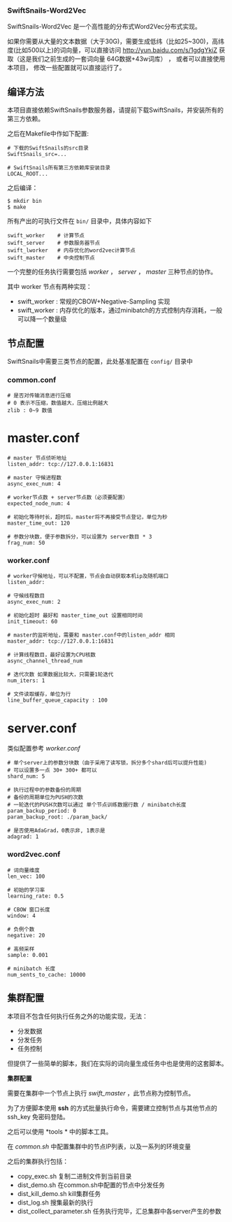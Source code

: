 ### SwiftSnails-Word2Vec
SwiftSnails-Word2Vec 是一个高性能的分布式Word2Vec分布式实现。

如果你需要从大量的文本数据（大于30G)，需要生成低纬（比如25~300)，高纬度(比如500以上)的词向量，可以直接访问 http://yun.baidu.com/s/1gdgYkiZ 获取（这是我们之前生成的一套词向量 64G数据+43w词库） ，
或者可以直接使用本项目， 修改一些配置就可以直接运行了。

## 编译方法
本项目直接依赖SwiftSnails参数服务器，请提前下载SwiftSnails，并安装所有的第三方依赖。

之后在Makefile中作如下配置:

```
# 下载的SwiftSnails的src目录
SwiftSnails_src=...

# SwiftSnails所有第三方依赖库安装目录
LOCAL_ROOT...
```

之后编译：
```
$ mkdir bin
$ make
```

所有产出的可执行文件在 `bin/` 目录中，具体内容如下

```
swift_worker    # 计算节点
swift_server    # 参数服务器节点
swift_lworker   # 内存优化的word2vec计算节点
swift_master    # 中央控制节点
```

一个完整的任务执行需要包括 *worker* ， *server* ， *master* 三种节点的协作。

其中 worker 节点有两种实现： 

* swift_worker : 常规的CBOW+Negative-Sampling 实现
* swift_worker : 内存优化的版本，通过minibatch的方式控制内存消耗，一般可以降一个数量级

## 节点配置
SwiftSnails中需要三类节点的配置，此处基准配置在 `config/` 目录中

### common.conf
```
# 是否对传输消息进行压缩
# 0 表示不压缩，数值越大，压缩比例越大
zlib : 0~9 数值
```

# master.conf
```
# master 节点侦听地址
listen_addr: tcp://127.0.0.1:16831

# master 守候进程数
async_exec_num: 4

# worker节点数 + server节点数（必须要配置）
expected_node_num: 4

# 初始化等待时长，超时后，master将不再接受节点登记，单位为秒
master_time_out: 120

# 参数分块数，便于参数拆分，可以设置为 server数目 * 3
frag_num: 50
```

### worker.conf
```
# worker守候地址，可以不配置，节点会自动获取本机ip及随机端口
listen_addr:

# 守候线程数目
async_exec_num: 2

# 初始化超时 最好和 master_time_out 设置相同时间
init_timeout: 60

# master的监听地址，需要和 master.conf中的listen_addr 相同
master_addr: tcp://127.0.0.1:16831

# 计算线程数目，最好设置为CPU核数
async_channel_thread_num

# 迭代次数 如果数据比较大，只需要1轮迭代
num_iters: 1

# 文件读取缓存，单位为行
line_buffer_queue_capacity : 100
```

# server.conf
类似配置参考 *worker.conf*
```
# 单个server上的参数分块数（由于采用了读写锁，拆分多个shard后可以提升性能)
# 可以设置多一点 30+ 300+ 都可以
shard_num: 5

# 执行过程中的参数备份的周期 
# 备份的周期单位为PUSH的次数
# 一轮迭代的PUSH次数可以通过 单个节点训练数据行数 / minibatch长度
param_backup_period: 0
param_backup_root: ./param_back/

# 是否使用AdaGrad，0表示非, 1表示是
adagrad: 1
```

### word2vec.conf
```
# 词向量维度
len_vec: 100

# 初始的学习率
learning_rate: 0.5

# CBOW 窗口长度
window: 4

# 负例个数
negative: 20

# 高频采样
sample: 0.001

# minibatch 长度
num_sents_to_cache: 10000
```


## 集群配置
本项目不包含任何执行任务之外的功能实现，无法：

* 分发数据
* 分发任务
* 任务控制

但提供了一些简单的脚本，我们在实际的词向量生成任务中也是使用的这套脚本。

**集群配置**

需要在集群中一个节点上执行 *swift_master* ，此节点称为控制节点。

为了方便脚本使用 **ssh** 的方式批量执行命令，需要建立控制节点与其他节点的ssh_key 免密码登陆。

之后可以使用 *tools * 中的脚本工具。

在 *common.sh* 中配置集群中的节点IP列表，以及一系列的环境变量

之后的集群执行包括：

* copy_exec.sh 复制二进制文件到当前目录
* dist_demo.sh 在common.sh中配置的节点中分发任务
* dist_kill_demo.sh kill集群任务
* dist_log.sh 搜集最新的执行
* dist_collect_parameter.sh 任务执行完毕，汇总集群中各server产生的参数
